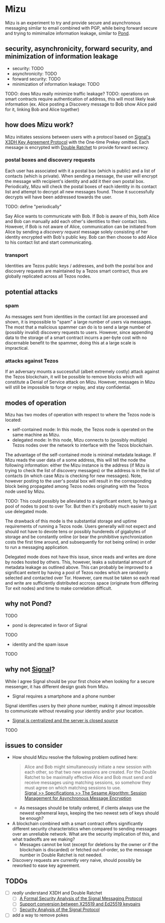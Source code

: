 # Mizu

Mizu is an experiment to try and provide secure and asynchronous messaging
similar to email combined with PGP, while being forward secure and trying to
mimimalize information leakage, similar to
[Pond](https://web.archive.org/web/20151101081526/https://pond.imperialviolet.org/).

## security, asynchronicity, forward security, and minimization of information leakage

- security: TODO
- asynchronicity: TODO
- forward security: TODO
- minimization of information leakage: TODO

TODO: does Mizu really minimize traffic leakage?
TODO: operations on smart contracts require authentication of address, this
      will most likely leak information (ex. Alice posting a Discovery message to
      Bob show Alice paid for it, linking Bob and Alice together)

## how does Mizu work?

Mizu initiates sessions between users with a protocol based on
[Signal's X3DH Key Agreement Protocol](https://signal.org/docs/specifications/x3dh/)
with the One-time Prekey omitted. Each message is encrypted with
[Double Ratchet](https://signal.org/docs/specifications/doubleratchet/) to
provide forward secrecy.

### postal boxes and discovery requests

Each user has associated with it a postal box (which is public) and a list of
contacts (which is private). When sending a message, the user will encrypt
the message with recipient's identity and add it their own postal box.
Periodically, Mizu will check the postal boxes of each identity in its
contact list and attempt to decrypt all new messages found.
Those it successfully decrypts will have been addressed towards the user.

TODO: define "periodically"

Say Alice wants to communicate with Bob. If Bob is aware of this,
both Alice and Bob can manually add each other's identities to their contact
lists. However, if Bob is not aware of Alice, communication can be initiated
from Alice by sending a *discovery request* message solely consisting of her
identity encrypted with Bob's public key. Bob can then choose to add Alice to his
contact list and start communicating.

### transport

Identities are Tezos public keys / addresses, and both the postal box and
discovery requests are maintained by a Tezos smart contract, thus are
globally replicated across all Tezos nodes.

## potential attacks

### spam

As messages sent from identities in the contact list are processed and shown,
it is impossible to "spam" a large number of users via messages. The most
that a malicious spammer can do is to send a large number of (possibly invalid)
discovery requests to users. However, since appending data to the storage of
a smart contract incurrs a per-byte cost with no discernable benefit to the
spammer, doing this at a large scale is impractical.

### attacks against Tezos

If an adversary mounts a successfull (albeit extremely costly) attack against
the Tezos blockchain, it will be possible to remove blocks which will
constitute a Denial of Service attack on Mizu. However, messages in Mizu
will still be impossible to forge or replay, and stay confidential.

## modes of operation

Mizu has two modes of operation with respect to where the Tezos node is located:

- self-contained mode: In this mode, the Tezos node is operated on the same
  machine as Mizu.
- delegated mode: In this node, Mizu connects to (possibly multiple) Tezos
  nodes over the network to interface with the Tezos blockchain.

The advantage of the self-contained mode is minimal metadata leakage.
If Mizu reads the user data of a some address, this will tell the
node the following information: either the Mizu instance is the address
(if Mizu is trying to check the list of discovery messages) or the address is
in the list of contacts (in which case Mizu is checking for new messages).
Note, however posting to the user's postal box will result in the
corresponding block being propagated among Tezos nodes originating with the
Tezos node used by Mizu.

TODO: This could possibly be alleviated to a significant extent, by having a
pool of nodes to post to over Tor. But then it's probably much easier to just
use delegated mode.

The drawback of this mode is the substantial storage and uptime requirements of
running a Tezos node. Users generally will not expect and should not have to
devote tens or possibly hundereds of gigabytes of storage and be constantly
online (or bear the prohibitive synchronization costs the first time around,
and subsequently for not being online) in order to run a messaging application.

Delegated mode does not have this issue, since reads and writes are done by
nodes hosted by others. This, however, leaks a substantial amount of metadata
leakage as outlined above. This can probably be improved to a significant
extent by having a pool of Tezos nodes which are randomly selected and
contacted over Tor. However, care must be taken so each read and write
are sufficiently distributed accross space (originate from differing Tor exit
nodes) and time to make correlation difficult.

## why not Pond?

TODO

- pond is deprecated in favor of Signal

TODO

- identity and the spam issue

TODO

## why not [Signal](https://signal.org/)?

While I agree Signal should be your first choice when looking for a secure
messenger, it has different design goals from Mizu.

- Signal requires a smartphone and a phone number

Signal identifies users by their phone number, making it almost impossible to
communicate without revealing your identity and/or your location.

- [Signal is centralized and the server is closed source](https://signal.org/blog/the-ecosystem-is-moving/)

TODO

## issues to consider

- How should Mizu resolve the following problem outlined here:  
  > Alice and Bob might simultaneously initiate a new session with each other,
  > so that two new sessions are created. For the Double Ratchet to be
  > maximally effective Alice and Bob must send and receive messages using
  > matching sessions, so somehow they must agree on which matching sessions to
  > use.  
  [Signal >> Specifications >> The Sesame Algorithm: Session Management for Asynchronous Message Encryption](https://signal.org/docs/specifications/sesame/)
  - As messages should be totally ordered, if clients always use the newest
    ephemeral keys, keeping the two newest sets of keys should be enough?
- A blockchain combined with a smart contract offers significantly different
  security characteristics when compared to sending messages over an unreliable
  network. What are the security implication of this, and what tradeoffs are
  we making?
  - Messages cannot be lost (except for deletions by the owner or if the
    blockchain is discarded) or fetched out-of-order, so the message number
    in Double Ratchet is not needed.
- Discovery requests are currently very naive, should possibly be reworked to
  ease key agreement.

## TODOs

- [ ] *really* understand X3DH and Double Ratchet
  - [ ] [A Formal Security Analysis of the Signal Messaging Protocol](https://eprint.iacr.org/2016/1013.pdf)
  - [ ] [Support conversion between X25519 and Ed25519 keypairs](https://github.com/briansmith/ring/issues/760)
  - [ ] [Security Analysis of the Signal Protocol](https://dspace.cvut.cz/bitstream/handle/10467/76230/F8-DP-2018-Rubin-Jan-thesis.pdf)
- [ ] add a way to remove pokes
